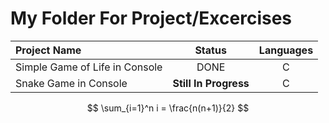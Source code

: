 # My Folder For Project/Excercises

| Project Name | Status | Languages |                   
| :----------- | :-------------: | :------:|
Simple Game of Life in Console | DONE | C |
Snake Game in Console |**Still In Progress**| C |

$$
\sum_{i=1}^n i = \frac{n(n+1)}{2}
$$